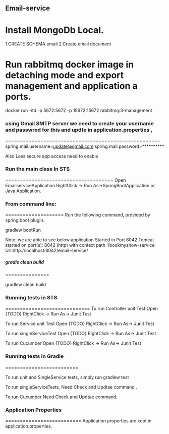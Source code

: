 ## Email-service

Install MongoDb Local.
==================
1.CREATE SCHEMA email
2.Create email document
 
Run rabbitmq docker image in detaching mode and export management and application  a ports.
=======================================================================================

docker run -itd -p 5672:5672 -p 15672:15672 rabbitmq:3-management


###  using Gmail SMTP server  we need to create your username and passwrod for this and updte  in application.properties ,  
=====================================================
spring.mail.username=update@gmail.com
spring.mail.password=**********

Also Less secure app access need to enable 

###  Run the main class  In STS 
=====================================
Open EmailserviceApplication RightClick -> Run As->SpringBootApplication or Java Application.

### From command line:
====================
 Run the following command, provided by spring boot plugin.

 gradlew bootRun
 
Note: we are able to see below application Started in Port 8042
      Tomcat started on port(s): 8042 (http) with context path '/bookmyshow-service'
      Url:http://localhost:8042/email-service/


##### gradle clean build
===============

gradlew  clean build


### Running tests in STS
=============================
To run Controller unit Test Open {TODO} RightClick -> Run As-> Junit Test

To run Service unit Test Open {TODO}  RightClick -> Run As-> Junit Test

To run singleServiceTest Open {TODO}  RightClick -> Run As-> Junit Test

To run Cucumber Open {TODO}   RightClick -> Run As-> Junit Test


### Running tests in Gradle
=========================

To run unit and SingleService tests, simply run     gradlew test

To run singleServiceTests,   Need Check and Updtae command .

To run Cucumber  Need Check and Updtae command.


### Application Properties
==========================
Application properties are kept in application.properties.

